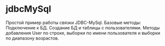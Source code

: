 # jdbcMySql
Простой пример работы связки JDBC-MySql.
Базовые методы:
Подключение к БД.
Создание БД и таблицы с пользователями.
Методы добавления User по строке, выборки по имени пользователя и выборки по диапазону возрастов.

